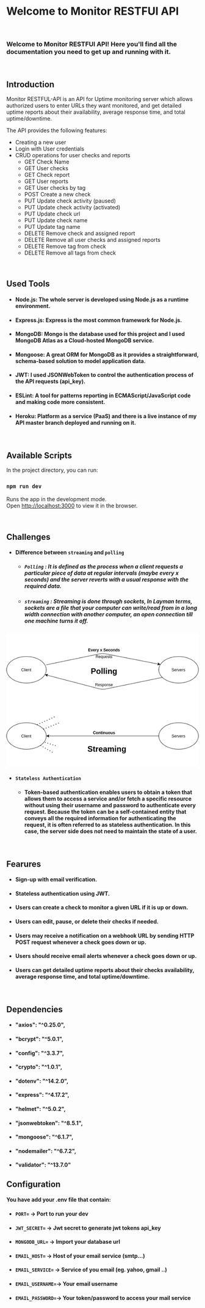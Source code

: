 # Welcome to Monitor RESTFUl API

<br>

### Welcome to Monitor RESTFUl API! Here you'll find all the documentation you need to get up and running with it.

<br>

## Introduction
Monitor RESTFUL-API is an API for Uptime monitoring server which allows authorized users to enter URLs they want monitored, and get detailed uptime reports about their availability, average response time, and total uptime/downtime.


The API provides the following features:
* Creating a new user
* Login with User credentials
* CRUD operations for user checks and reports
  - GET Check Name
  - GET User checks
  - GET Check report
  - GET User reports
  - GET User checks by tag
  - POST Create a new check
  - PUT Update check activity (paused)
  - PUT Update check activity (activated)
  - PUT Update check url
  - PUT Update check name
  - PUT Update tag name
  - DELETE Remove check and assigned report
  - DELETE Remove all user checks and assigned reports
  - DELETE Remove tag from check
  - DELETE Remove all tags from check

<br>

## Used Tools

* #### Node.js: The whole server is developed using Node.js as a runtime environment.
* #### Express.js: Express is the most common framework for Node.js.
* #### MongoDB: Mongo is the database used for this project and I used MongoDB Atlas as a Cloud-hosted MongoDB service.
* #### Mongoose: A great ORM for MongoDB as it provides a straightforward, schema-based solution to model application data.
* #### JWT: I used JSONWebToken to control the authentication process of the API requests (api_key).
* #### ESLint: A tool for patterns reporting in ECMAScript/JavaScript code and making code more consistent.
* #### Heroku: Platform as a service (PaaS) and there is a live instance of my API master branch deployed and running on it.

<br>

## Available Scripts

In the project directory, you can run:

### `npm run dev`

Runs the app in the development mode.<br />
Open [http://localhost:3000](http://localhost:3000) to view it in the browser.

<br>

## Challenges
* #### Difference between `streaming` and `polling`
  * #####  `Polling` : It is defined as the process when a client requests a particular piece of data at regular intervals (maybe every x seconds) and the server reverts with a usual response with the required data.
  * #####  `streaming` : Streaming is done through sockets, In Layman terms, sockets are a file that your computer can write/read from in a long width connection with another computer, an open connection till one machine turns it off.
<img src="/polling.png" text-align="center" title="polling vs streaming">
<br>

* #### `Stateless Authentication`
  * #### Token-based authentication enables users to obtain a token that allows them to access a service and/or fetch a specific resource without using their username and password to authenticate every request. Because the token can be a self-contained entity that conveys all the required information for authenticating the request, it is often referred to as stateless authentication. In this case, the server side does not need to maintain the state of a user.

<br>

## Fearures

* #### Sign-up with email verification.
* #### Stateless authentication using JWT.
* #### Users can create a check to monitor a given URL if it is up or down.
* #### Users can edit, pause, or delete their checks if needed.
* #### Users may receive a notification on a webhook URL by sending HTTP POST request whenever a check goes down or up.
* #### Users should receive email alerts whenever a check goes down or up.
* #### Users can get detailed uptime reports about their checks availability, average response time, and total uptime/downtime.

<br>

## Dependencies

* #### "axios": "^0.25.0",
* #### "bcrypt": "^5.0.1",
* #### "config": "^3.3.7",
* #### "crypto": "^1.0.1",
* #### "dotenv": "^14.2.0",
* #### "express": "^4.17.2",
* #### "helmet": "^5.0.2",
* #### "jsonwebtoken": "^8.5.1",
* #### "mongoose": "^6.1.7",
* #### "nodemailer": "^6.7.2",
* #### "validator": "^13.7.0"

## Configuration

#### You have add your .env file that contain:
* #### `PORT=`          -> Port to run your dev  
* #### `JWT_SECRET=`    -> Jwt secret to generate jwt tokens api_key
* #### `MONGODB_URL=`   -> Import your database url

* #### `EMAIL_HOST=`    -> Host of your email service (smtp...)
* #### `EMAIL_SERVICE=` -> Service of you email (eg. yahoo, gmail ..)
* #### `EMAIL_USERNAME=`-> Your email username
* #### `EMAIL_PASSWORD=`-> Your token/password to access your mail service